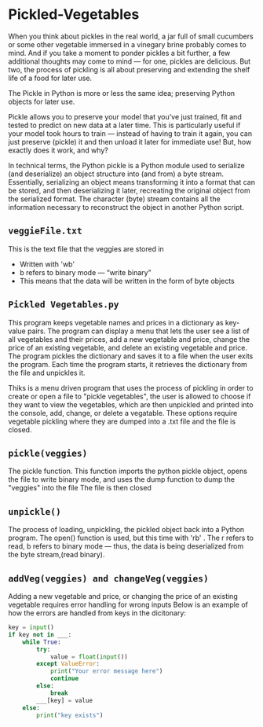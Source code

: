 # Pickled-Vegetables

When you think about pickles in the real world, a jar full of small cucumbers or some other vegetable immersed in a vinegary brine probably comes to mind. And if you take a moment to ponder pickles a bit further, a few additional thoughts may come to mind — for one, pickles are delicious. But two, the process of pickling is all about preserving and extending the shelf life of a food for later use.

The Pickle in Python is more or less the same idea; preserving Python objects for later use.

Pickle allows you to preserve your model that you’ve just trained, fit and tested to predict on new data at a later time. This is particularly useful if your model took hours to train — instead of having to train it again, you can just preserve (pickle) it and then unload it later for immediate use! But, how exactly does it work, and why?

In technical terms, the Python pickle is a Python module used to serialize (and deserialize) an object structure into (and from) a byte stream. Essentially, serializing an object means transforming it into a format that can be stored, and then deserializing it later, recreating the original object from the serialized format. The character (byte) stream contains all the information necessary to reconstruct the object in another Python script.

## `veggieFile.txt`
This is the text file that the veggies are stored in
- Written with 'wb'
- b refers to binary mode — “write binary”
- This means that the data will be written in the form of byte objects

## `Pickled Vegetables.py`
This program keeps vegetable names and prices in a dictionary as key-value pairs. 
The program can display a menu that lets the user see a list of all vegetables and their prices, add a new vegetable and price, change the price of an existing vegetable, and delete an existing vegetable and price. The program pickles the dictionary and saves it to a file when the user exits the program. Each time the program starts, it retrieves the dictionary from the file and unpickles it.

Thiks is a menu driven program that uses the process of pickling in order to create or open a file to "pickle vegetables", the user is allowed to choose if they want to view the vegetables, which are then unpickled and printed into the console, add, change, or delete a vegatable. These options require vegetable pickling where they are dumped into a .txt file and the file is closed. 

## `pickle(veggies)`

The pickle function.
This function imports the python pickle object, opens the file to write binary mode, and uses the dump function to dump the "veggies" into the file
The file is then closed

## `unpickle()` 

The process of loading, unpickling, the pickled object back into a Python program. 
The open() function is used, but this time with 'rb' . The r refers to read, b refers to binary mode — thus, the data is being deserialized from the byte stream,(read binary).

## `addVeg(veggies) and changeVeg(veggies)`
Adding a new vegetable and price, or changing the price of an existing vegetable requires error handling for wrong inputs
Below is an example of how the errors are handled from keys in the dicitonary:

```py
key = input()
if key not in ___:
    while True:
        try:
            value = float(input())
        except ValueError:
            print("Your error message here")
            continue
        else:
            break
        ___[key] = value
    else:
        print("key exists")
```
